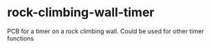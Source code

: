 # rock-climbing-wall-timer
PCB for a timer on a rock climbing wall. Could be used for other timer functions
